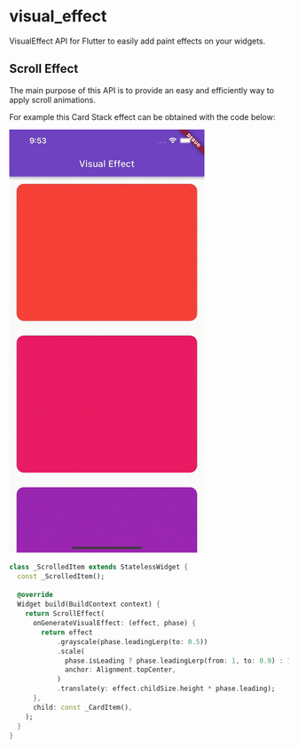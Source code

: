 # visual_effect

VisualEffect API for Flutter to easily add paint effects on your widgets.

## Scroll Effect

The main purpose of this API is to provide an easy and efficiently way to apply scroll animations.

For example this Card Stack effect can be obtained with the code below:

![Card Stack][card_stack]

```dart
class _ScrolledItem extends StatelessWidget {
  const _ScrolledItem();

  @override
  Widget build(BuildContext context) {
    return ScrollEffect(
      onGenerateVisualEffect: (effect, phase) {
        return effect
            .grayscale(phase.leadingLerp(to: 0.5))
            .scale(
              phase.isLeading ? phase.leadingLerp(from: 1, to: 0.9) : 1,
              anchor: Alignment.topCenter,
            )
            .translate(y: effect.childSize.height * phase.leading);
      },
      child: const _CardItem(),
    );
  }
}
```

<!-- Links -->
[card_stack]: https://github.com/letsar/visual_effect/blob/83bff86af00715a18a071f1b133e3c0287b4b338/screenshots/card_stack.gif?raw=true
